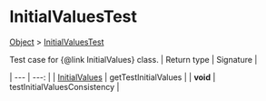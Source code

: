 
# InitialValuesTest

[Object]() > [InitialValuesTest](nullfr/faylixe/googlecodejam/client/webservice/InitialValuesTest.md)


Test case for {@link InitialValues} class.
| Return type | Signature |

| --- | ---: |
| [InitialValues](nullfr/faylixe/googlecodejam/client/webservice/InitialValues.md) | getTestInitialValues |
| **void** | testInitialValuesConsistency |
